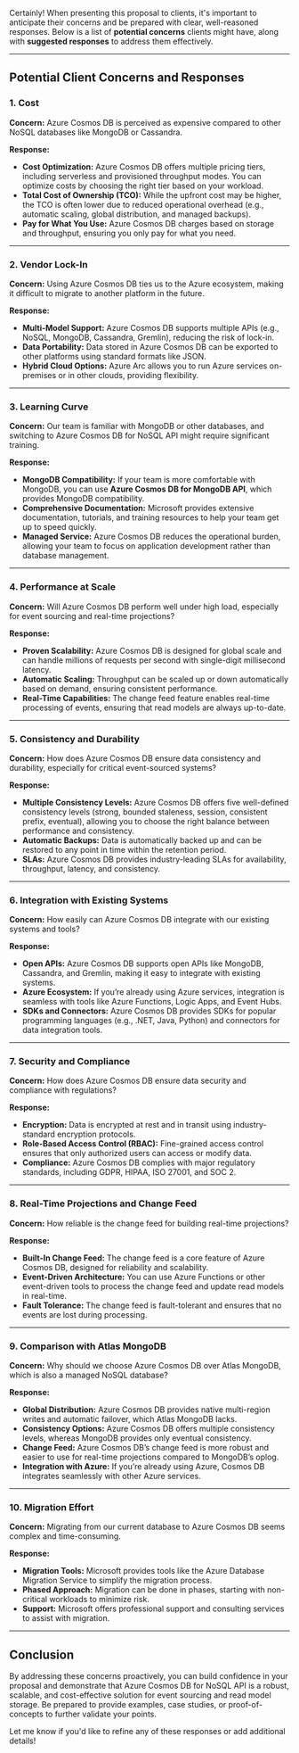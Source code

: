 Certainly! When presenting this proposal to clients, it's important to anticipate their concerns and be prepared with clear, well-reasoned responses. Below is a list of **potential concerns** clients might have, along with **suggested responses** to address them effectively.

---

## **Potential Client Concerns and Responses**

### **1. Cost**
**Concern:** Azure Cosmos DB is perceived as expensive compared to other NoSQL databases like MongoDB or Cassandra.

**Response:**
- **Cost Optimization:** Azure Cosmos DB offers multiple pricing tiers, including serverless and provisioned throughput modes. You can optimize costs by choosing the right tier based on your workload.
- **Total Cost of Ownership (TCO):** While the upfront cost may be higher, the TCO is often lower due to reduced operational overhead (e.g., automatic scaling, global distribution, and managed backups).
- **Pay for What You Use:** Azure Cosmos DB charges based on storage and throughput, ensuring you only pay for what you need.

---

### **2. Vendor Lock-In**
**Concern:** Using Azure Cosmos DB ties us to the Azure ecosystem, making it difficult to migrate to another platform in the future.

**Response:**
- **Multi-Model Support:** Azure Cosmos DB supports multiple APIs (e.g., NoSQL, MongoDB, Cassandra, Gremlin), reducing the risk of lock-in.
- **Data Portability:** Data stored in Azure Cosmos DB can be exported to other platforms using standard formats like JSON.
- **Hybrid Cloud Options:** Azure Arc allows you to run Azure services on-premises or in other clouds, providing flexibility.

---

### **3. Learning Curve**
**Concern:** Our team is familiar with MongoDB or other databases, and switching to Azure Cosmos DB for NoSQL API might require significant training.

**Response:**
- **MongoDB Compatibility:** If your team is more comfortable with MongoDB, you can use **Azure Cosmos DB for MongoDB API**, which provides MongoDB compatibility.
- **Comprehensive Documentation:** Microsoft provides extensive documentation, tutorials, and training resources to help your team get up to speed quickly.
- **Managed Service:** Azure Cosmos DB reduces the operational burden, allowing your team to focus on application development rather than database management.

---

### **4. Performance at Scale**
**Concern:** Will Azure Cosmos DB perform well under high load, especially for event sourcing and real-time projections?

**Response:**
- **Proven Scalability:** Azure Cosmos DB is designed for global scale and can handle millions of requests per second with single-digit millisecond latency.
- **Automatic Scaling:** Throughput can be scaled up or down automatically based on demand, ensuring consistent performance.
- **Real-Time Capabilities:** The change feed feature enables real-time processing of events, ensuring that read models are always up-to-date.

---

### **5. Consistency and Durability**
**Concern:** How does Azure Cosmos DB ensure data consistency and durability, especially for critical event-sourced systems?

**Response:**
- **Multiple Consistency Levels:** Azure Cosmos DB offers five well-defined consistency levels (strong, bounded staleness, session, consistent prefix, eventual), allowing you to choose the right balance between performance and consistency.
- **Automatic Backups:** Data is automatically backed up and can be restored to any point in time within the retention period.
- **SLAs:** Azure Cosmos DB provides industry-leading SLAs for availability, throughput, latency, and consistency.

---

### **6. Integration with Existing Systems**
**Concern:** How easily can Azure Cosmos DB integrate with our existing systems and tools?

**Response:**
- **Open APIs:** Azure Cosmos DB supports open APIs like MongoDB, Cassandra, and Gremlin, making it easy to integrate with existing systems.
- **Azure Ecosystem:** If you’re already using Azure services, integration is seamless with tools like Azure Functions, Logic Apps, and Event Hubs.
- **SDKs and Connectors:** Azure Cosmos DB provides SDKs for popular programming languages (e.g., .NET, Java, Python) and connectors for data integration tools.

---

### **7. Security and Compliance**
**Concern:** How does Azure Cosmos DB ensure data security and compliance with regulations?

**Response:**
- **Encryption:** Data is encrypted at rest and in transit using industry-standard encryption protocols.
- **Role-Based Access Control (RBAC):** Fine-grained access control ensures that only authorized users can access or modify data.
- **Compliance:** Azure Cosmos DB complies with major regulatory standards, including GDPR, HIPAA, ISO 27001, and SOC 2.

---

### **8. Real-Time Projections and Change Feed**
**Concern:** How reliable is the change feed for building real-time projections?

**Response:**
- **Built-In Change Feed:** The change feed is a core feature of Azure Cosmos DB, designed for reliability and scalability.
- **Event-Driven Architecture:** You can use Azure Functions or other event-driven tools to process the change feed and update read models in real-time.
- **Fault Tolerance:** The change feed is fault-tolerant and ensures that no events are lost during processing.

---

### **9. Comparison with Atlas MongoDB**
**Concern:** Why should we choose Azure Cosmos DB over Atlas MongoDB, which is also a managed NoSQL database?

**Response:**
- **Global Distribution:** Azure Cosmos DB provides native multi-region writes and automatic failover, which Atlas MongoDB lacks.
- **Consistency Options:** Azure Cosmos DB offers multiple consistency levels, whereas MongoDB provides only eventual consistency.
- **Change Feed:** Azure Cosmos DB’s change feed is more robust and easier to use for real-time projections compared to MongoDB’s oplog.
- **Integration with Azure:** If you’re already using Azure, Cosmos DB integrates seamlessly with other Azure services.

---

### **10. Migration Effort**
**Concern:** Migrating from our current database to Azure Cosmos DB seems complex and time-consuming.

**Response:**
- **Migration Tools:** Microsoft provides tools like the Azure Database Migration Service to simplify the migration process.
- **Phased Approach:** Migration can be done in phases, starting with non-critical workloads to minimize risk.
- **Support:** Microsoft offers professional support and consulting services to assist with migration.

---

## **Conclusion**
By addressing these concerns proactively, you can build confidence in your proposal and demonstrate that Azure Cosmos DB for NoSQL API is a robust, scalable, and cost-effective solution for event sourcing and read model storage. Be prepared to provide examples, case studies, or proof-of-concepts to further validate your points.

Let me know if you'd like to refine any of these responses or add additional details!
